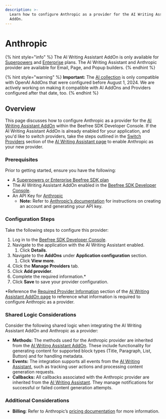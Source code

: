 ```yaml
---
description: >-
  Learn how to configure Anthropic as a provider for the AI Writing Assistant
  AddOn.
---
```


# Anthropic

{% hint style="info" %}
The AI Writing Assistant AddOn is only available for [Superpowers](https://developers.beefree.io/pricing-plans) and [Enterprise](https://developers.beefree.io/pricing-plans) plans. The AI Writing Assistant and Anthropic provider are available for Email, Page, and Popup builders.
{% endhint %}

{% hint style="warning" %}
**Important:** The [AI collection](../../../../../apis/content-services-api/content-services-api-reference.md#ai-collection) is only compatible with OpenAI AddOns that were configured before August 1, 2024. We are actively working on making it compatible with AI AddOns and Providers configured after that date, too. &#x20;
{% endhint %}

## Overview

This page discusses how to configure Anthropic as a provider for the [AI Writing Assistant AddOn](../) within the Beefree SDK Developer Console. If the AI Writing Assistant AddOn is already enabled for your application, and you'd like to switch providers, take the steps outlined in the [Switch Providers](../#switch-providers) section of the [AI Writing Assistant page](../#switch-providers) to enable Anthropic as your new provider.&#x20;

### Prerequisites

Prior to getting started, ensure you have the following:

* A [Superpowers or Enterprise Beefree SDK plan](https://developers.beefree.io/pricing-plans)
* The AI Writing Assistant AddOn enabled in the [Beefree SDK Developer Console](https://developers.beefree.io/accounts/login/?from=website_menu).
* An API Key for [Anthropic](https://www.anthropic.com/)&#x20;
  * **Note:** Refer to [Anthropic’s documentation](https://www.anthropic.com/) for instructions on creating an account and generating your API key.

### Configuration Steps

Take the following steps to configure this provider:

1. Log in to the [Beefree SDK Developer Console](https://developers.beefree.io/accounts/login/?from=website_menu).
2. Navigate to the application with the AI Writing Assistant enabled.
   1. Click **Details**.
3. Navigate to the **AddOns** under **Application configuration** section.
   1. Click **View more**.
4. Click the **Manage Providers** tab.
5. Click **Add provider**.
6. Complete the required information.\*
7. Click **Save** to save your provider configuration.

\*Reference the [Required Provider Information](../#required-provider-information) section of the [AI Writing Assistant AddOn page](../) to reference what information is required to configure Anthropic as a provider.

### Shared Logic Considerations

Consider the following shared logic when integrating the AI Writing Assistant AddOn and Anthropic as a provider:

* **Methods:** The methods used for the Anthropic provider are inherited from the [AI Writing Assistant AddOn](../). These include functionality for generating content for supported block types (Title, Paragraph, List, Button) and for handling metadata.
* **Events:** The integration supports all events from the [AI Writing Assistant](../), such as tracking user actions and processing content generation requests.
* **Callbacks:**  All callbacks associated with the Anthropic provider are inherited from the [AI Writing Assistant](../). They manage notifications for successful or failed content generation attempts.

### Additional Considerations

* **Billing**: Refer to Anthropic’s [pricing documentation](https://www.anthropic.com/pricing) for more information.
